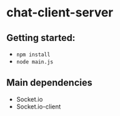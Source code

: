# chat-client-server

## Getting started: 

* `npm install`
* `node main.js`

## Main dependencies

* Socket.io
* Socket.io-client